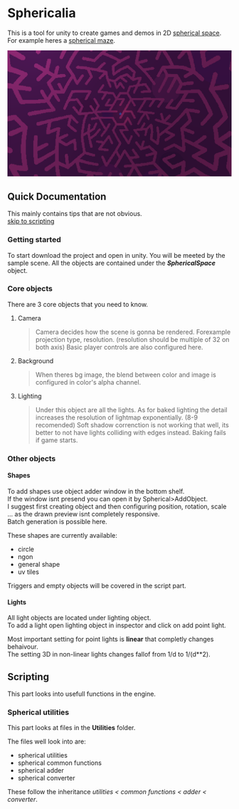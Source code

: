 # Sphericalia

This is a tool for unity to create games and demos in 2D [spherical space](https://www.youtube.com/watch?v=0hgLUIniO08 "video explaining 2D spherical space").
For example heres a [spherical maze](https://www.youtube.com/watch?v=6ry3OA6xEv0 "devlog about the maze").

![spherical maze](/Sphericalia/documentationAssets/thumbnail.png)

## Quick Documentation

This mainly contains tips that are not obvious. <br>
[skip to scripting](#scripting)

### Getting started

To start download the project and open in unity.
You will be meeted by the sample scene.
All the objects are contained under the ___SphericalSpace___ object.

### Core objects

There are 3 core objects that you need to know.

1. Camera

    > Camera decides how the scene is gonna be rendered. Forexample projection type, resolution. (resolution should be multiple of 32 on both axis)
    > Basic player controls are also configured here.

2. Background

    > When theres bg image, the blend between color and image is configured in color's alpha channel.

3. Lighting

    > Under this object are all the lights.
    > As for baked lighting the detail increases the resolution of lightmap exponentially. (8-9 recomended)
    > Soft shadow correnction is not working that well, its better to not have lights colliding with edges instead.
    > Baking fails if game starts.

### Other objects

#### Shapes

To add shapes use object adder window in the bottom shelf. <br>
If the window isnt presend you can open it by Spherical>AddObject. <br>
I suggest first creating object and then configuring position, rotation, scale ... as the drawn preview isnt completely responsive. <br>
Batch generation is possible here. <br>

These shapes are currently available:
- circle
- ngon
- general shape
- uv tiles

Triggers and empty objects will be covered in the script part.

#### Lights

All light objects are located under lighting object. <br>
To add a light open lighting object in inspector and click on add point light. <br>

Most important setting for point lights is **linear** that completly changes behaivour. <br>
The setting 3D in non-linear lights changes fallof from 1/d to 1/(d**2).

<p id="scripting"><p/>

## Scripting

This part looks into usefull functions in the engine.

### Spherical utilities

This part looks at files in the **Utilities** folder.

The files well look into are:
- spherical utilities
- spherical common functions
- spherical adder
- spherical converter

These follow the inheritance *utilities < common functions < adder < converter*.


